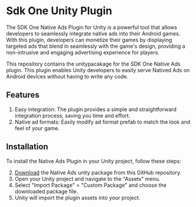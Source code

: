 # Sdk One Unity Plugin
The SDK One Native Ads Plugin for Unity is a powerful tool that allows developers to seamlessly integrate native ads into their Android games. With this plugin, developers can monetize their games by displaying targeted ads that blend in seamlessly with the game's design, providing a non-intrusive and engaging advertising experience for players.

This repository contains the unitypacakage for the SDK One Native Ads plugin. This plugin enables Unity developers to easily serve Natived Ads on Android devices without having to write any code.

## Features
1. Easy integration: The plugin provides a simple and straightforward integration process, saving you time and effort.
2. Native ad formats: Easily modify ad format prefab to match the look and feel of your game.

## Installation
To install the Native Ads Plugin in your Unity project, follow these steps:

2. [Download](https://github.com/GreedyGame/sdkone-unity_native_ads_plugin/releases/latest) the Native Ads unity package from this GitHub repository.
3. Open your Unity project and navigate to the "Assets" menu.
4. Select "Import Package" > "Custom Package" and choose the downloaded package file.
5. Unity will import the plugin assets into your project.
